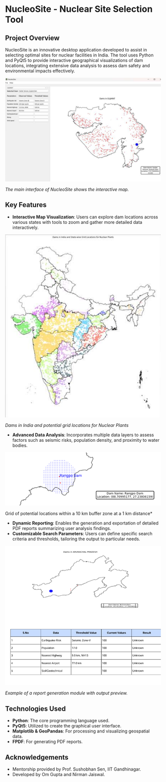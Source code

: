 # NucleoSite - Nuclear Site Selection Tool

## Project Overview
NucleoSite is an innovative desktop application developed to assist in selecting optimal sites for nuclear facilities in India. The tool uses Python and PyQt5 to provide interactive geographical visualizations of dam locations, integrating extensive data analysis to assess dam safety and environmental impacts effectively.

![NucleoSite Main Interface](images/main_interface.png)

*The main interface of NucleoSite shows the interactive map.*


## Key Features
- **Interactive Map Visualization**: Users can explore dam locations across various states with tools to zoom and gather more detailed data interactively.

![Data Analysis Interface](images/dams_India.png)

*Dams in India and potential grid locations for Nuclear Plants*

  
- **Advanced Data Analysis**: Incorporates multiple data layers to assess factors such as seismic risks, population density, and proximity to water bodies.

![Data Analysis Interface](images/buffer_zone.png)

Grid of potential locations within a 10 km buffer zone at a 1 km distance*

- **Dynamic Reporting**: Enables the generation and exportation of detailed PDF reports summarizing user analysis findings.
- **Customizable Search Parameters**: Users can define specific search criteria and thresholds, tailoring the output to particular needs.

![Report Generation Module](images/report_generation.png)

*Example of a report generation module with output preview.*

## Technologies Used
- **Python**: The core programming language used.
- **PyQt5**: Utilized to create the graphical user interface.
- **Matplotlib & GeoPandas**: For processing and visualizing geospatial data.
- **FPDF**: For generating PDF reports.

## Acknowledgements
- Mentorship provided by Prof. Sushobhan Sen, IIT Gandhinagar.
- Developed by Om Gupta and Nirman Jaiswal.
